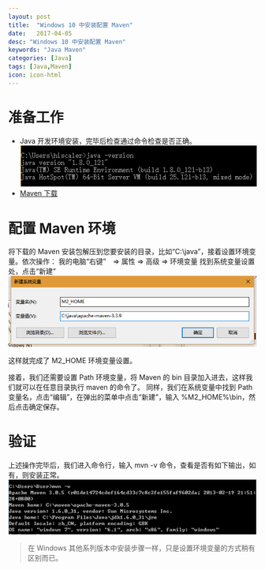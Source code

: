 ```yaml
---
layout: post
title:  "Windows 10 中安装配置 Maven"
date:   2017-04-05
desc: "Windows 10 中安装配置 Maven"
keywords: "Java Maven"
categories: [Java]
tags: [Java,Maven]
icon: icon-html
---
```


准备工作
=======
- Java 开发环境安装，完毕后检查通过命令检查是否正确。
　![Java version check](../static/assets/img/blog/install-maven-in-windows10/java-version.png)
- [Maven 下载](http://maven.apache.org/download.cgi)


配置 Maven 环境
==============
将下载的 Maven 安装包解压到您要安装的目录，比如“C:\java”，接着设置环境变量。依次操作：
我的电脑“右键”　=> 属性 => 高级 => 环境变量
找到系统变量设置处，点击“新建”
![Java version check](../static/assets/img/blog/install-maven-in-windows10/m2_home.setting.png)

这样就完成了 M2_HOME 环境变量设置。

接着，我们还需要设置 Path 环境变量，将 Maven 的 bin 目录加入进去，这样我们就可以在任意目录执行 maven 的命令了。
同样，我们在系统变量中找到 Path 变量名，点击“编辑”，在弹出的菜单中点击“新建”，输入 %M2_HOME%\bin，然后点击确定保存。

验证
===
上述操作完毕后，我们进入命令行，输入 mvn -v 命令，查看是否有如下输出，如有，则安装正常。
![Java version check](../static/assets/img/blog/install-maven-in-windows10/mvn-v.command.png)

> 在 Windows 其他系列版本中安装步骤一样，只是设置环境变量的方式稍有区别而已。


